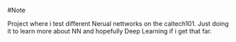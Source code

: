 #Note

Project where i test different Nerual nettworks on the caltech101.
Just doing it to learn more about NN and hopefully Deep Learning if i get that far.